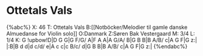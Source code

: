 # Ottetals Vals

{%abc%}
X: 46
T: Ottetals Vals
B:[[Notböcker/Melodier til gamle danske Almuedanse for Violin solo]]
O:Danmark
Z:Søren Bak Vestergaard
M: 3/4
L: 1/4
K: G
!upbow!D|D G G|G F/G/ A|F A A|A G/A/ B|G B B|B A/B/ c|A G F|G z:|\
|:B|B d d|d c/d/ e|A c c|c B/c/ d|G B B|B A/B/ c|A G F|G z:|
{%endabc%}
